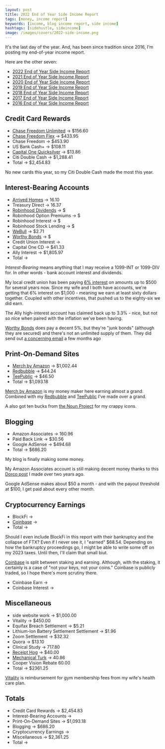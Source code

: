```yaml
---
layout: post
title: 2022 End of Year Side Income Report
tags: [money, income report]
keywords: [income, blog income report, side income]
hashtags: [sidehustle, sideincome]
image: /images/covers/2022-side-income.png
---
```


It's the last day of the year. And, has been since tradition since 2016, I'm posting my end-of-year income report.

Here are the other seven:

* [2022 End of Year Side Income Report](https://www.joehxblog.com/2022-end-of-year-side-income-report/)
* [2021 End of Year Side Income Report](https://www.joehxblog.com/2021-end-of-year-side-income-report/)
* [2020 End of Year Side Income Report](https://www.joehxblog.com/2020-end-of-year-side-income-report/)
* [2019 End of Year Side Income Report](https://www.joehxblog.com/2019-end-of-year-side-income-report/)
* [2018 End of Year Side Income Report](https://www.joehxblog.com/2018-end-of-year-side-income-report/)
* [2017 End of Year Side Income Report](https://www.joehxblog.com/2017-end-of-year-side-income-report/)
* [2016 End of Year Side Income Report](https://www.joehxblog.com/2016-end-of-year-side-income-report/)

## Credit Card Rewards

* [Chase Freedom Unlimited](https://www.joehxblog.com/chase-freedom-unlimited/) &rarr; $156.60
* [Chase Freedom Flex](https://www.joehxblog.com/chase-freedom/) &rarr; $433.95
* Chase Freedom &rarr; $453.90
* US Bank Cash+ &rarr; $108.11
* [Capital One Quicksilver](https://www.joehxblog.com/capital-one/) &rarr; $13.86
* Citi Double Cash &rarr; $1,288.41
* Total &rarr; $2,454.83

No new cards this year, so my Citi Double Cash made the most this year.

## Interest-Bearing Accounts

* [Arrived Homes](https://arrivedhomes.com/) &rarr; 16.10
* Treasury Direct &rarr; 16.37
* [Robinhood Dividends](https://www.joehxblog.com/robinhood/) &rarr; $
* Robinhood Option Premiums &rarr; $
* Robinhood Interest &rarr; $
* Robinhood Stock Lending &rarr; $
* [WeBull](https://www.joehxblog.com/webull/) &rarr; $2.71
* [Worthy Bonds](https://www.joehxblog.com/worthybonds/) &rarr; $
* Credit Union Interest &rarr; 
* Capital One CD &rarr; $41.33
* Ally Interest &rarr;  $1,805.97
* Total &rarr; 

*Interest-Bearing* means anything that I may receive a 1099-INT or 1099-DIV for. In other words - bank account interest and dividends.

My local credit union has been paying [6% interest](https://www.joehxblog.com/wright-patt-credit-union-quietly-doubles-truesaver-rate/) on amounts up to $500 for several years now. Since my wife and I both have accounts, we're getting that 6% interest on $1,000 - meaning we earn at least sixty dollars together. Coupled with other incentives, that pushed us to the eighty-six we did earn.

The Ally high-interest account has claimed back up to 3.3% - nice, but not so nice when paired with the inflation we've been having.

[Worthy Bonds](https://www.joehxblog.com/worthybonds/) does pay a decent 5%, but they're "junk bonds" (although they are secured) and there's not an unlimited supply of them. They did send out [a concerning email](https://www.joehxblog.com/is-worthy-bonds-having-liquidity-problems/) a few months ago

## Print-On-Demand Sites

* [Merch by Amazon](https://www.amazon.com/s?k=%22joehx%22&i=fashion&tag=hendrixjoseph-20) &rarr; $1,002.44
* [Redbubble](https://www.redbubble.com/people/joehx) &rarr; $44.24
* [TeePublic](https://www.joehxblog.com/teepublic/) &rarr; $46.50
* Total &rarr; $1,093.18

[Merch by Amazon](https://www.amazon.com/s?k=%22joehx%22&i=fashion&tag=hendrixjoseph-20) is my money maker here earning almost a grand. Combined with my [Redbubble](https://www.redbubble.com/people/joehx) and [TeePublic](https://www.joehxblog.com/teepublic/) I've made over a grand.

A also got ten bucks from [the Noun Project](https://thenounproject.com/joehx/) for my crappy icons.

## Blogging

* Amazon Associates &rarr; 160.96
* Paid Back Link &rarr; $30.56
* Google AdSense &rarr; $494.68
* Total &rarr; $686.20

My blog is finally making some money.

My Amazon Associates account is still making decent money thanks to this [Dorco post](https://www.joehxblog.com/how-to-get-dorco-razor-blades-after-dorcousa-shuts-down/) I made over two years ago.

Google AdSense makes about $50 a month - and with the payout threshold at $100, I get paid about every other month.

## Cryptocurrency Earnings

* BlockFi &rarr; 
* [Coinbase](https://www.joehxblog.com/coinbase/) &rarr; 
* Total &rarr; 

Should I even include BlockFi in this report with their bankruptcy and the collapse of FTX? Even if I never see it, I "earned" $68.54. Depending on how the bankruptcy proceedings go, I might be able to write some off on my 2023 taxes. Until then, I'll claim that small biut.

[Coinbase](https://www.joehxblog.com/coinbase/) is split between staking and earning. Although, with the staking, it certainly is a case of "not your keys, not your coins." Coinbase is publicly traded, so I hope there's more scrutiny there.

* Coinbase Earn &rarr; 
* Coinbase Interest &rarr; 

## Miscellaneous

* side website work &rarr; $1,000.00
* Vitality &rarr; $450.00
* Equifax Breach Settlement &rarr; $5.21
* Lithium-Ion Battery Settlement Settlement &rarr; $1.96
* Zoom Settlement &rarr; $32.32
* Quora &rarr; $13.10
* Clinical Study &rarr; 717.80
* [Receipt Hog](https://www.joehxblog.com/receipt-hog/) &rarr; $40.00
* [Mechanical Turk](https://www.mturk.com/) &rarr; 40.86
* Cooper Vision Rebate 60.00
* Total &rarr; $2361.25

[Vitality](https://www.powerofvitality.com/) is reimbursement for gym membership fees from my wife's health care plan.

## Totals

* Credit Card Rewards &rarr; $2,454.83
* Interest-Bearing Accounts &rarr; 
* Print-On-Demand Sites &rarr; $1,093.18
* Blogging &rarr; $686.20
* Cryptocurrency Earnings &rarr; 
* Miscellaneous &rarr; $2,361.25
* Total &rarr; 
